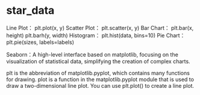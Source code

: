 # star_data
Line Plot：     plt.plot(x, y)
Scatter Plot：  plt.scatter(x, y)
Bar Chart：     plt.bar(x, height)
                plt.barh(y, width)
Histogram：     plt.hist(data, bins=10)
Pie Chart：     plt.pie(sizes, labels=labels)

Seaborn：A high-level interface based on matplotlib, focusing on the visualization of statistical data, simplifying the creation of complex charts.

plt is the abbreviation of matplotlib.pyplot, which contains many functions for drawing.
plot is a function in the matplotlib.pyplot module that is used to draw a two-dimensional line plot. You can use plt.plot() to create a line plot.
